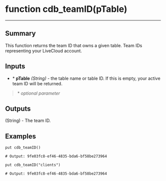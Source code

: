# function cdb_teamID(pTable)
---
## Summary
This function returns the team ID that owns a given table. Team IDs representing your LiveCloud account.

## Inputs
* \* **pTable** *(String)* - the table name or table ID. If this is empty, your active team ID will be returned.

> \* _optional parameter_

## Outputs
(String) - The team ID.

## Examples
```
put cdb_teamID()

# Output: 9fe03fc8-ef46-4835-bda6-bf58be273964

put cdb_teamID("clients")

# Output: 9fe03fc8-ef46-4835-bda6-bf58be273964
``` 